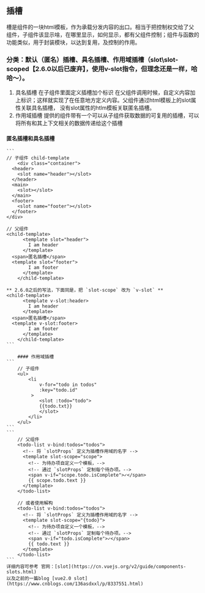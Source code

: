 ## 插槽
槽是组件的一块html模板，作为承载分发内容的出口。相当于把控制权交给了父组件，子组件该显示啥，在哪里显示，如何显示，都有父组件控制；组件与函数的功能类似，用于封装模块，以达到复用，及控制的作用。 

### 分类：默认（匿名）插槽、具名插槽、作用域插槽（slot\slot-scoped【2.6.0以后已废弃】，使用v-slot指令，但理念还是一样，哈哈～）。
1. 具名插槽
   在子组件里面定义插槽加个标识 在父组件调用时候，自定义内容加上标识；这样就实现了在任意地方定义内容。父组件通过html模板上的slot属性关联具名插槽， 没有slot属性的htlm模板关联匿名插槽。
2. 作用域插槽
   提供的组件带有一个可以从子组件获取数据的可复用的插槽，可以将所有和其上下文相关的数据传递给这个插槽

#### 匿名插槽和具名插槽
    ```
    // 子组件 child-template
		<div class="container">
      <header>
        <slot name="header"></slot>
      </header>
      <main>
        <slot></slot>
      </main>
      <footer>
        <slot name="footer"></slot>
      </footer>
    </div>
    
    // 父组件
    <child-template>
		  <template slot="header">
		    I am header
		  </template>
      <span>匿名插槽</span>
      <template slot="footer">
		    I am footer
		  </template>
		</child-template>
    
    ** 2.6.0之后的写法，下面同是，把 `slot-scope` 改为 `v-slot` **
    <child-template>
		  <template v-slot:header>
		    I am header
		  </template>
      <span>匿名插槽</span>
      <template v-slot:footer>
		    I am footer
		  </template>
		</child-template>
    ```

		#### 作用域插槽
    ```
		// 子组件
		<ul>
		    <li
		        v-for="todo in todos"
		      	:key="todo.id"
		     >
		        <slot :todo="todo">
		        {{todo.txt}}
		        </slot>
		    </li>
		</ul>
    ```
    ```
		// 父组件
		<todo-list v-bind:todos="todos">
		  <!-- 将 `slotProps` 定义为插槽作用域的名字 -->
		  <template slot-scope="scope">
		    <!-- 为待办项自定义一个模板，-->
		    <!-- 通过 `slotProps` 定制每个待办项。-->
		    <span v-if="scope.todo.isComplete">✓</span>
		    {{ scope.todo.text }}
		  </template>
		</todo-list>

		// 或者使用解构
		<todo-list v-bind:todos="todos">
		  <!-- 将 `slotProps` 定义为插槽作用域的名字 -->
		  <template slot-scope="{todo}">
		    <!-- 为待办项自定义一个模板，-->
		    <!-- 通过 `slotProps` 定制每个待办项。-->
		    <span v-if="todo.isComplete">✓</span>
		    {{ todo.text }}
		  </template>
		</todo-list>
    ```
    详细内容可参考 官网：[slot](https://cn.vuejs.org/v2/guide/components-slots.html)
    以及之前的一篇blog [vue2.0 slot](https://www.cnblogs.com/136asdxxl/p/8337551.html)
